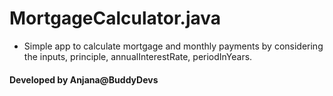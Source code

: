 # MortgageCalculator.java
* Simple app to calculate mortgage and monthly payments by considering the inputs, principle, annualInterestRate, periodInYears.
#### Developed by Anjana@BuddyDevs

